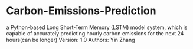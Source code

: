# Carbon-Emissions-Prediction
a Python-based Long Short-Term Memory (LSTM) model system, which is capable of accurately predicting hourly carbon emissions for the next 24 hours(can be longer)
Version: 1.0
Authors: Yin Zhang

